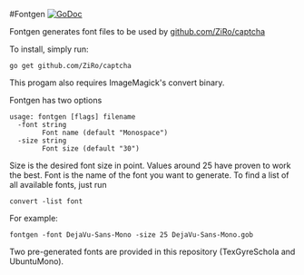 #Fontgen
[![GoDoc](https://godoc.org/github.com/ZiRo-/captcha/fontgen?status.svg)](https://godoc.org/github.com/ZiRo-/captcha/fontgen)

Fontgen generates font files to be used by [github.com/ZiRo/captcha](https://github.com/ZiRo-/captcha/)

To install, simply run:
```
go get github.com/ZiRo/captcha
```

This progam also requires ImageMagick's convert binary.

Fontgen has two options

```
usage: fontgen [flags] filename
  -font string
		Font name (default "Monospace")
  -size string
		Font size (default "30")
```

Size is the desired font size in point. Values around 25 have proven to work the best. 
Font is the name of the font you want to generate. To find a list of all available fonts, just run
```
convert -list font
```
For example:
```
fontgen -font DejaVu-Sans-Mono -size 25 DejaVu-Sans-Mono.gob
```
Two pre-generated fonts are provided in this repository (TexGyreSchola and UbuntuMono).
